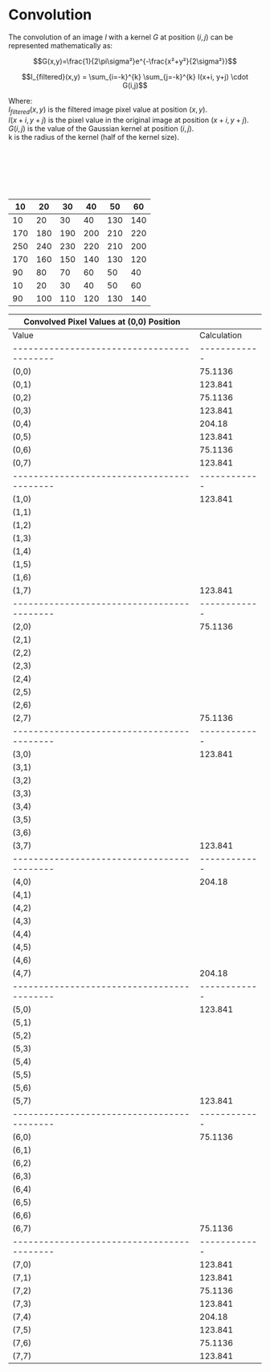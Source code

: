 # Convolution 


The convolution of an image $I$ with a kernel $G$ at position $(i, j)$ can be represented mathematically as:

$$G(x,y)=\frac{1}{2\pi\sigma²}e^{-\frac{x²+y²}{2\sigma²}}$$


$$I_{filtered}(x,y) = \sum_{i=-k}^{k} \sum_{j=-k}^{k} I(x+i, y+j) \cdot G(i,j)$$



Where: 
<br>
$I_{filtered}(x,y)$ is the filtered image pixel value at position $(x,y)$. <br>
$I(x+i,y+j)$ is the pixel value in the original image at position $(x+i,y+j)$. <br>
$G(i,j)$ is the value of the Gaussian kernel at position $(i,j)$. <br>
k is the radius of the kernel (half of the kernel size). <br>


<br>
<br>
<br>
<br>
<br>

| 10 | 20 | 30 | 40 | 50 | 60 |
|----|----|----|----|----|----|
| 10 | 20 | 30 | 40 | 130| 140|
|170 | 180| 190| 200| 210| 220| 
|250 | 240| 230| 220| 210| 200| 
|170 | 160| 150| 140| 130| 120| 
| 90 | 80 | 70 | 60 | 50 | 40 | 
| 10 | 20 | 30 | 40 | 50 | 60 | 
| 90 | 100| 110| 120| 130| 140| 





| Convolved Pixel Values at (0,0) Position |            |
|------------------------------------------|------------|
| Value                                    | Calculation|
|------------------------------------------|------------|
| (0,0)                                    | 75.1136    |
| (0,1)                                    | 123.841    |
| (0,2)                                    | 75.1136    |
| (0,3)                                    | 123.841    |
| (0,4)                                    | 204.18     |
| (0,5)                                    | 123.841    |
| (0,6)                                    | 75.1136    |
| (0,7)                                    | 123.841    |
|------------------------------------------|------------|
| (1,0)                                    | 123.841    |
| (1,1)                                    |            |
| (1,2)                                    |            |
| (1,3)                                    |            |
| (1,4)                                    |            |
| (1,5)                                    |            |
| (1,6)                                    |            |
| (1,7)                                    | 123.841    |
|------------------------------------------|------------|
| (2,0)                                    | 75.1136    |
| (2,1)                                    |            |
| (2,2)                                    |            |
| (2,3)                                    |            |
| (2,4)                                    |            |
| (2,5)                                    |            |
| (2,6)                                    |            |
| (2,7)                                    | 75.1136    |
|------------------------------------------|------------|
| (3,0)                                    | 123.841    |
| (3,1)                                    |            |
| (3,2)                                    |            |
| (3,3)                                    |            |
| (3,4)                                    |            |
| (3,5)                                    |            |
| (3,6)                                    |            |
| (3,7)                                    | 123.841    |
|------------------------------------------|------------|
| (4,0)                                    | 204.18     |
| (4,1)                                    |            |
| (4,2)                                    |            |
| (4,3)                                    |            |
| (4,4)                                    |            |
| (4,5)                                    |            |
| (4,6)                                    |            |
| (4,7)                                    | 204.18     |
|------------------------------------------|------------|
| (5,0)                                    | 123.841    |
| (5,1)                                    |            |
| (5,2)                                    |            |
| (5,3)                                    |            |
| (5,4)                                    |            |
| (5,5)                                    |            |
| (5,6)                                    |            |
| (5,7)                                    | 123.841    |
|------------------------------------------|------------|
| (6,0)                                    | 75.1136    |
| (6,1)                                    |            |
| (6,2)                                    |            |
| (6,3)                                    |            |
| (6,4)                                    |            |
| (6,5)                                    |            |
| (6,6)                                    |            |
| (6,7)                                    | 75.1136    |
|------------------------------------------|------------|
| (7,0)                                    | 123.841    |
| (7,1)                                    | 123.841    |
| (7,2)                                    | 75.1136    |
| (7,3)                                    | 123.841    |
| (7,4)                                    | 204.18     |
| (7,5)                                    | 123.841    |
| (7,6)                                    | 75.1136    |
| (7,7)                                    | 123.841    |
